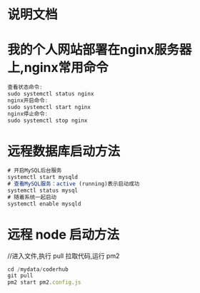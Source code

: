 # 说明文档

# 我的个人网站部署在nginx服务器上,nginx常用命令
```js
查看状态命令:
sudo systemctl status nginx
nginx开启命令:
sudo systemctl start nginx
nginx停止命令:
sudo systemctl stop nginx
```


# 远程数据库启动方法
```js
# 开启MySQL后台服务
systemctl start mysqld
# 查看MySQL服务：active (running)表示启动成功
systemctl status mysql
# 随着系统⼀起启动
systemctl enable mysqld
```

# 远程 node 启动方法

//进入文件,执行 pull 拉取代码,运行 pm2

```js
cd /mydata/coderhub
git pull
pm2 start pm2.config.js

```
